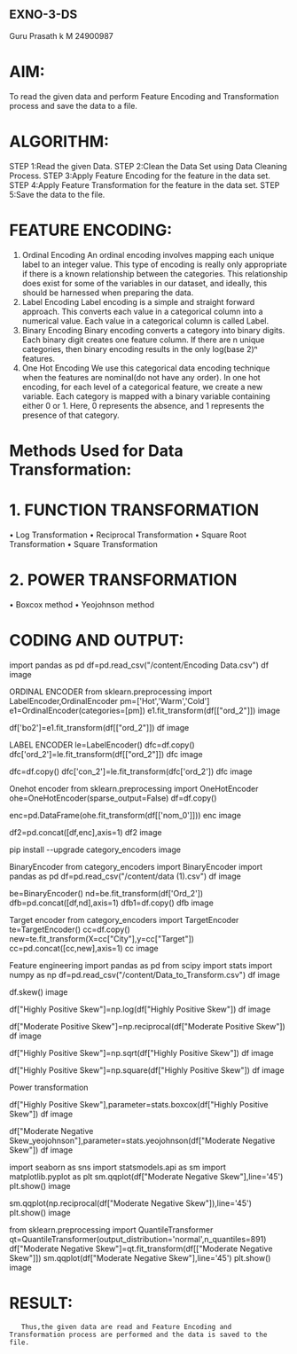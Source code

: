 ## EXNO-3-DS
Guru Prasath k M
24900987
# AIM:
To read the given data and perform Feature Encoding and Transformation process and save the data to a file.

# ALGORITHM:
STEP 1:Read the given Data.
STEP 2:Clean the Data Set using Data Cleaning Process.
STEP 3:Apply Feature Encoding for the feature in the data set.
STEP 4:Apply Feature Transformation for the feature in the data set.
STEP 5:Save the data to the file.

# FEATURE ENCODING:
1. Ordinal Encoding
An ordinal encoding involves mapping each unique label to an integer value. This type of encoding is really only appropriate if there is a known relationship between the categories. This relationship does exist for some of the variables in our dataset, and ideally, this should be harnessed when preparing the data.
2. Label Encoding
Label encoding is a simple and straight forward approach. This converts each value in a categorical column into a numerical value. Each value in a categorical column is called Label.
3. Binary Encoding
Binary encoding converts a category into binary digits. Each binary digit creates one feature column. If there are n unique categories, then binary encoding results in the only log(base 2)ⁿ features.
4. One Hot Encoding
We use this categorical data encoding technique when the features are nominal(do not have any order). In one hot encoding, for each level of a categorical feature, we create a new variable. Each category is mapped with a binary variable containing either 0 or 1. Here, 0 represents the absence, and 1 represents the presence of that category.

# Methods Used for Data Transformation:
  # 1. FUNCTION TRANSFORMATION
• Log Transformation
• Reciprocal Transformation
• Square Root Transformation
• Square Transformation
  # 2. POWER TRANSFORMATION
• Boxcox method
• Yeojohnson method

# CODING AND OUTPUT:
import pandas as pd
df=pd.read_csv("/content/Encoding Data.csv")
df
image

ORDINAL ENCODER
from sklearn.preprocessing import LabelEncoder,OrdinalEncoder
pm=['Hot','Warm','Cold']
e1=OrdinalEncoder(categories=[pm])
e1.fit_transform(df[["ord_2"]])
image

df['bo2']=e1.fit_transform(df[["ord_2"]])
df
image

LABEL ENCODER
le=LabelEncoder()
dfc=df.copy()
dfc['ord_2']=le.fit_transform(df[["ord_2"]])
dfc
image

dfc=df.copy()
dfc['con_2']=le.fit_transform(dfc['ord_2'])
dfc
image

Onehot encoder
from sklearn.preprocessing import OneHotEncoder
ohe=OneHotEncoder(sparse_output=False)
df=df.copy()

enc=pd.DataFrame(ohe.fit_transform(df[['nom_0']]))
enc
image

df2=pd.concat([df,enc],axis=1)
df2
image

pip install --upgrade category_encoders
image

BinaryEncoder
from category_encoders import BinaryEncoder
import pandas as pd
df=pd.read_csv("/content/data (1).csv")
df
image

be=BinaryEncoder()
nd=be.fit_transform(df['Ord_2'])
dfb=pd.concat([df,nd],axis=1)
dfb1=df.copy()
dfb
image

Target encoder
from category_encoders import TargetEncoder
te=TargetEncoder()
cc=df.copy()
new=te.fit_transform(X=cc["City"],y=cc["Target"])
cc=pd.concat([cc,new],axis=1)
cc
image

Feature engineering
import pandas as pd
from scipy import stats
import numpy as np
df=pd.read_csv("/content/Data_to_Transform.csv")
df
image

df.skew()
image


df["Highly Positive Skew"]=np.log(df["Highly Positive Skew"])
df
image


df["Moderate Positive Skew"]=np.reciprocal(df["Moderate Positive Skew"])
df
image


df["Highly Positive Skew"]=np.sqrt(df["Highly Positive Skew"])
df
image



df["Highly Positive Skew"]=np.square(df["Highly Positive Skew"])
df
image

Power transformation

df["Highly Positive Skew"],parameter=stats.boxcox(df["Highly Positive Skew"])
df
image


df["Moderate Negative Skew_yeojohnson"],parameter=stats.yeojohnson(df["Moderate Negative Skew"])
df
image


import seaborn as sns
import statsmodels.api as sm
import matplotlib.pyplot as plt
sm.qqplot(df["Moderate Negative Skew"],line='45')
plt.show()
image


sm.qqplot(np.reciprocal(df["Moderate Negative Skew"]),line='45')
plt.show()
image


from sklearn.preprocessing import QuantileTransformer
qt=QuantileTransformer(output_distribution='normal',n_quantiles=891)
df["Moderate Negative Skew"]=qt.fit_transform(df[["Moderate Negative Skew"]])
sm.qqplot(df["Moderate Negative Skew"],line='45')
plt.show()
image


# RESULT:
       Thus,the given data are read and Feature Encoding and Transformation process are performed and the data is saved to the file.

       
